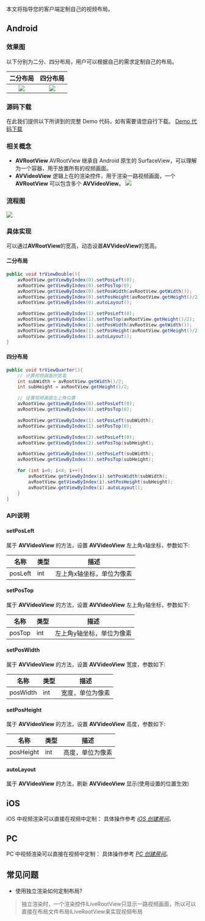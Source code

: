 ﻿本文将指导您的客户端定制自己的视频布局。

## Android
### 效果图
以下分别为二分、四分布局，用户可以根据自己的需求定制自己的布局。

|二分布局|四分布局|
|:--:|:--:|
|![](https://main.qcloudimg.com/raw/6ba80388ea6ae759b513e0f1295e894d.png)|![](https://main.qcloudimg.com/raw/faaa32291f79a818193c2fee452400a0.png)|


### 源码下载
在此我们提供以下所讲到的完整 Demo 代码，如有需要请您自行下载。
[Demo 代码下载](http://dldir1.qq.com/hudongzhibo/ILiveSDK/Demo/Android/Demo_RenderLayout.rar)

### 相关概念
- **AVRootView**
AVRootView 继承自 Android 原生的 SurfaceView，可以理解为一个容器，用于放置所有的视频画面。
- **AVVideoView**
逻辑上在的渲染控件，用于渲染一路视频画面，一个 **AVRootView** 可以包含多个 **AVVideoView**。
![](https://main.qcloudimg.com/raw/26cb9aa302bcab6f3da3c0e28f62e3a1.png)


### 流程图
![](https://main.qcloudimg.com/raw/3d17190cbd718f43406b65e47a8137b4.png)

### 具体实现
可以通过**AVRootView**的宽高，动态设置**AVVideoView**的宽高。

#### 二分布局
```Java
public void trViewDouble(){
    avRootView.getViewByIndex(0).setPosLeft(0);
    avRootView.getViewByIndex(0).setPosTop(0);
    avRootView.getViewByIndex(0).setPosWidth(avRootView.getWidth());
    avRootView.getViewByIndex(0).setPosHeight(avRootView.getHeight()/2);
    avRootView.getViewByIndex(0).autoLayout();

    avRootView.getViewByIndex(1).setPosLeft(0);
    avRootView.getViewByIndex(1).setPosTop(avRootView.getHeight()/2);
    avRootView.getViewByIndex(1).setPosWidth(avRootView.getWidth());
    avRootView.getViewByIndex(1).setPosHeight(avRootView.getHeight()/2);
    avRootView.getViewByIndex(1).autoLayout();
}
```

#### 四分布局
```Java
public void trViewQuarter(){
    // 计算视频画面的宽高
    int subWidth = avRootView.getWidth()/2;
    int subHeight = avRootView.getHeight()/2;

    // 设置视频画面左上角位置
    avRootView.getViewByIndex(0).setPosLeft(0);
    avRootView.getViewByIndex(0).setPosTop(0);

    avRootView.getViewByIndex(1).setPosLeft(subWidth);
    avRootView.getViewByIndex(1).setPosTop(0);

    avRootView.getViewByIndex(2).setPosLeft(0);
    avRootView.getViewByIndex(2).setPosTop(subHeight);

    avRootView.getViewByIndex(3).setPosLeft(subWidth);
    avRootView.getViewByIndex(3).setPosTop(subHeight);

    for (int i=0; i<4; i++){
        avRootView.getViewByIndex(i).setPosWidth(subWidth);
        avRootView.getViewByIndex(i).setPosHeight(subHeight);
        avRootView.getViewByIndex(i).autoLayout();
    }
}
```

### API说明

#### setPosLeft
属于 **AVVideoView** 的方法，设置 **AVVideoView** 左上角x轴坐标，参数如下:

|名称|类型|描述|
|--|--|--|
|posLeft|int|左上角x轴坐标，单位为像素|

#### setPosTop
属于 **AVVideoView** 的方法，设置 **AVVideoView** 左上角y轴坐标，参数如下:

|名称|类型|描述|
|--|--|--|
|posTop|int|左上角y轴坐标，单位为像素|

#### setPosWidth
属于 **AVVideoView** 的方法，设置 **AVVideoView** 宽度，参数如下:

|名称|类型|描述|
|--|--|--|
|posWidth|int|宽度，单位为像素|

#### setPosHeight
属于 **AVVideoView** 的方法，设置 **AVVideoView** 高度，参数如下:

|名称|类型|描述|
|--|--|--|
|posHeight|int|高度，单位为像素|

#### autoLayout
属于 **AVVideoView** 的方法，刷新 **AVVideoView** 显示(使用设置的位置生效)

## iOS
iOS 中视频渲染可以直接在视频中定制：
具体操作参考 *[iOS 创建房间](../../客户端基本功能/创建房间/创建房间（iOS）.md)*。


## PC
PC 中视频渲染可以直接在视频中定制：
具体操作参考 *[PC 创建房间](../../客户端基本功能/视频渲染/视频渲染（PC）.md)*。


## 常见问题

- 使用独立渲染如何定制布局?
> 独立渲染时，一个渲染控件ILiveRootView只显示一路视频画面，所以可以直接在布局文件布局ILiveRootView来实现视频布局
